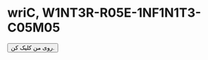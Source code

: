 
<html>
<body>

<h1>wriC,
W1NT3R-R05E-1NF1N1T3-C05M05
</h1>

<button onclick="typeWriter()">روی من کلیک کن.</button>

<p id="demo"></p>

<script>
var i = 0;
var txt = 'Hello there. my name is Winter Rose and i am from former Persia. its a testing net website. ill be developing this page';
var speed = 10;

function typeWriter() {
  if (i < txt.length) {
    document.getElementById("demo").innerHTML += txt.charAt(i);
    i++;
    setTimeout(typeWriter, speed);
  }
}
</script>

</body>
</html>
